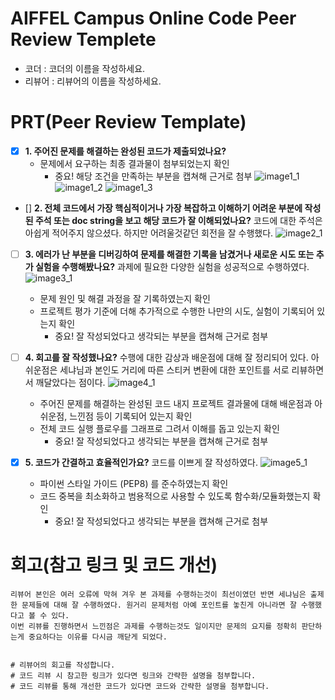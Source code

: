 # AIFFEL Campus Online Code Peer Review Templete
- 코더 : 코더의 이름을 작성하세요.
- 리뷰어 : 리뷰어의 이름을 작성하세요.


# PRT(Peer Review Template)
- [X]  **1. 주어진 문제를 해결하는 완성된 코드가 제출되었나요?**
    - 문제에서 요구하는 최종 결과물이 첨부되었는지 확인
        - 중요! 해당 조건을 만족하는 부분을 캡쳐해 근거로 첨부
        ![image1_1](/image1_1.png)
        ![image1_2](/image1_2.png)
        ![image1_3](/image1_3.png)

- []  **2. 전체 코드에서 가장 핵심적이거나 가장 복잡하고 이해하기 어려운 부분에 작성된 
주석 또는 doc string을 보고 해당 코드가 잘 이해되었나요?**
    코드에 대한 주석은 아쉽게 적어주지 않으셨다.
    하지만 어려울것같던 회전을 잘 수행했다.
        ![image2_1](/image2_1.png)

- [ ]  **3. 에러가 난 부분을 디버깅하여 문제를 해결한 기록을 남겼거나
새로운 시도 또는 추가 실험을 수행해봤나요?**
    과제에 필요한 다양한 실험을 성공적으로 수행하였다.
    ![image3_1](/image3_1.png)
    - 문제 원인 및 해결 과정을 잘 기록하였는지 확인
    - 프로젝트 평가 기준에 더해 추가적으로 수행한 나만의 시도, 
    실험이 기록되어 있는지 확인
        - 중요! 잘 작성되었다고 생각되는 부분을 캡쳐해 근거로 첨부
        
- [ ]  **4. 회고를 잘 작성했나요?**
    수행에 대한 감상과 배운점에 대해 잘 정리되어 있다.
    아쉬운점은 세냐님과 본인도 거리에 따른 스티커 변환에 대한 포인트를 서로 리뷰하면서 깨달았다는 점이다.
    ![image4_1](/image4_1.png)
    - 주어진 문제를 해결하는 완성된 코드 내지 프로젝트 결과물에 대해
    배운점과 아쉬운점, 느낀점 등이 기록되어 있는지 확인
    - 전체 코드 실행 플로우를 그래프로 그려서 이해를 돕고 있는지 확인
        - 중요! 잘 작성되었다고 생각되는 부분을 캡쳐해 근거로 첨부
        
- [X]  **5. 코드가 간결하고 효율적인가요?**
    코드를 이쁘게 잘 작성하였다.
    ![image5_1](/image5_1.png)
    - 파이썬 스타일 가이드 (PEP8) 를 준수하였는지 확인
    - 코드 중복을 최소화하고 범용적으로 사용할 수 있도록 함수화/모듈화했는지 확인
        - 중요! 잘 작성되었다고 생각되는 부분을 캡쳐해 근거로 첨부



# 회고(참고 링크 및 코드 개선)
```
리뷰어 본인은 여러 오류에 막혀 겨우 본 과제를 수행하는것이 최선이였던 반면 세냐님은 출제한 문제들에 대해 잘 수행하였다. 원거리 문제처럼 아예 포인트를 놓친게 아니라면 잘 수행했다고 볼 수 있다.
이번 리뷰를 진행하면서 느낀점은 과제를 수행하는것도 일이지만 문제의 요지를 정확히 판단하는게 중요하다는 이유를 다시금 깨닫게 되었다.


# 리뷰어의 회고를 작성합니다.
# 코드 리뷰 시 참고한 링크가 있다면 링크와 간략한 설명을 첨부합니다.
# 코드 리뷰를 통해 개선한 코드가 있다면 코드와 간략한 설명을 첨부합니다.
